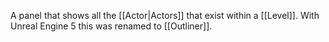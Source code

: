 A panel that shows all the [[Actor|Actors]] that exist within a [[Level]].
With Unreal Engine 5 this was renamed to [[Outliner]].
